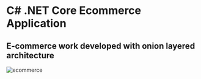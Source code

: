 # C# .NET Core Ecommerce Application

## E-commerce work developed with onion layered architecture
![ecommerce](https://i.hizliresim.com/jyx5fxj.png)
